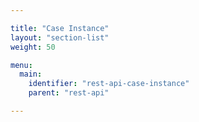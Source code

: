 ```yaml
---

title: "Case Instance"
layout: "section-list"
weight: 50

menu:
  main:
    identifier: "rest-api-case-instance"
    parent: "rest-api"

---
```

